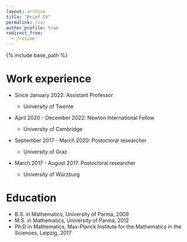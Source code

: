 ```yaml
---
layout: archive
title: "Brief CV"
permalink: /cv/
author_profile: true
redirect_from:
  - /resume
---
```


{% include base_path %}


Work experience
======
* Since January 2022: Assistant Professor
  * University of Twente

* April 2020 - December 2022: Newton International Fellow
  * University of Cambridge
  
* September 2017 - March 2020: Postoctoral researcher
  * University of Graz

* March 2017 - August 2017: Postoctoral researcher
  * University of Würzburg

Education
======
* B.S. in Mathematics, University of Parma, 2009
* M.S. in Mathematics, University of Parma, 2012
* Ph.D in Mathematics, Max-Planck Institute for the Mathematics in the Sciences, Leipzig, 2017
